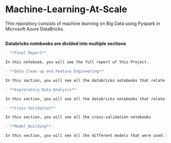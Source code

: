 # Machine-Learning-At-Scale
This repository consists of machine learning on Big Data using Pyspark in Microsoft Azure DataBricks. 

##
**Databricks notebooks are divided into multiple sections**

```diff
- **Final Report**

In this notebook, you will see the full report of this Project. 

- **Data Clean up and Feature Engineering**

In this section, you will see all the databricks notebooks that relate to data clean-up and Feature Engineering

- **Exploratory Data Analysis**

In this section, you will see all the databricks notebooks that relate to Exploratory Data Analysis(EDA)

- **Cross-Validation**

In this section, you will see all the cross-validation notebooks

- **Model_Building**

In this section, you will see all the different models that were used in this project
```
